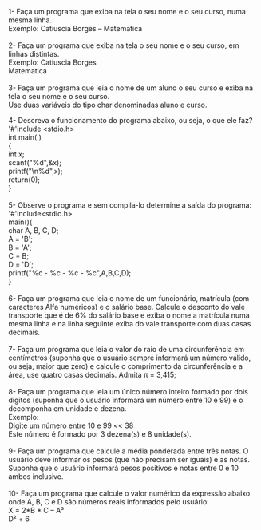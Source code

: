 1- Faça um programa que exiba na tela o seu nome e o seu curso, numa mesma linha.<br>
Exemplo: Catiuscia Borges – Matematica<br>
<br>
2- Faça um programa que exiba na tela o seu nome e o seu curso, em linhas distintas.<br>
Exemplo: Catiuscia Borges<br>
 Matematica<br>
<br>
3- Faça um programa que leia o nome de um aluno o seu curso e exiba na tela o seu nome e o
seu curso.<br>
Use duas variáveis do tipo char denominadas aluno e curso.<br>

4- Descreva o funcionamento do programa abaixo, ou seja, o que ele faz?<br>
'#'include <stdio.h><br>
int main( )<br>
{<br>
int x;<br>
scanf("%d",&x);<br>
printf("\n%d",x);<br>
return(0);<br>
}<br>
<br>
5- Observe o programa e sem compila-lo determine a saída do programa:<br>
'#'include<stdio.h><br>
main(){<br>
char A, B, C, D;<br>
 A = 'B';<br>
B = 'A';<br>
C = B;<br>
D = 'D';<br>
printf("%c - %c - %c - %c",A,B,C,D);<br>
}<br>
<br>
6- Faça um programa que leia o nome de um funcionário, matrícula (com caracteres Alfa
numéricos) e o salário base. Calcule o desconto do vale transporte que é de 6% do salário base
e exiba o nome a matrícula numa mesma linha e na linha seguinte exiba do vale transporte
com duas casas decimais.<br>
<br>
7- Faça um programa que leia o valor do raio de uma circunferência em centímetros (suponha
que o usuário sempre informará um número válido, ou seja, maior que zero) e calcule o
comprimento da circunferência e a área, use quatro casas decimais. Admita π = 3,415;<br>
<br>
8- Faça um programa que leia um único número inteiro formado por dois dígitos (suponha
que o usuário informará um número entre 10 e 99) e o decomponha em unidade e dezena.<br>
Exemplo:<br>
Digite um número entre 10 e 99 << 38<br>
Este número é formado por 3 dezena(s) e 8 unidade(s).<br>
<br>
9- Faça um programa que calcule a média ponderada entre três notas. O usuário deve
informar os pesos (que não precisam ser iguais) e as notas.<br>
Suponha que o usuário informará pesos positivos e notas entre 0 e 10 ambos inclusive.<br>
<br>
10- Faça um programa que calcule o valor numérico da expressão abaixo onde A, B, C e D
são números reais informados pelo usuário:<br>
X = 2*B * C – A³<br>
 D² + 6<br>

